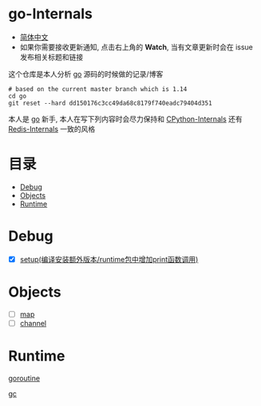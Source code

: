 # go-Internals
* [简体中文](https://github.com/zpoint/CPython-Internals/blob/master/README_CN.md)
* 如果你需要接收更新通知, 点击右上角的 **Watch**, 当有文章更新时会在 issue 发布相关标题和链接

这个仓库是本人分析 [go](https://github.com/golang/go) 源码的时候做的记录/博客

```shell script
# based on the current master branch which is 1.14
cd go
git reset --hard dd150176c3cc49da68c8179f740eadc79404d351
```

本人是 [go](https://github.com/golang/go) 新手, 本人在写下列内容时会尽力保持和 [CPython-Internals](https://github.com/zpoint/CPython-Internals) 还有 [Redis-Internals](https://github.com/zpoint/Redis-Internals) 一致的风格



# 目录

* [Debug](#Debug)
* [Objects](#Objects)
* [Runtime](#Runtime)

# Debug

- [x] [setup(编译安装额外版本/runtime包中增加print函数调用)](https://github.com/zpoint/go-Internals/blob/1.14/debug/setup/setup_cn.md)

# Objects

- [ ] [map](https://github.com/zpoint/go-Internals/blob/1.14/objects/map/map_cn.md)
- [ ] [channel](https://github.com/zpoint/go-Internals/blob/1.14/objects/channel/channel_cn.md)

# Runtime

[goroutine](https://github.com/zpoint/go-Internals/blob/1.14/runtime/goroutine/goroutine_cn.md)

[gc](https://github.com/zpoint/go-Internals/blob/1.14/runtime/gc/gc_cn.md)

